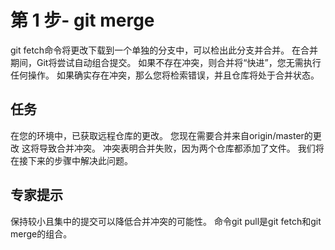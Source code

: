 # 第 1 步- git merge
git fetch命令将更改下载到一个单独的分支中，可以检出此分支并合并。 在合并期间，Git将尝试自动组合提交。
如果不存在冲突，则合并将“快进”，您无需执行任何操作。 如果确实存在冲突，那么您将检索错误，并且仓库将处于合并状态。

## 任务
在您的环境中，已获取远程仓库的更改。
您现在需要合并来自origin/master的更改
这将导致合并冲突。 冲突表明合并失败，因为两个仓库都添加了文件。 我们将在接下来的步骤中解决此问题。

## 专家提示
保持较小且集中的提交可以降低合并冲突的可能性。
命令git pull是git fetch和git merge的组合。 
